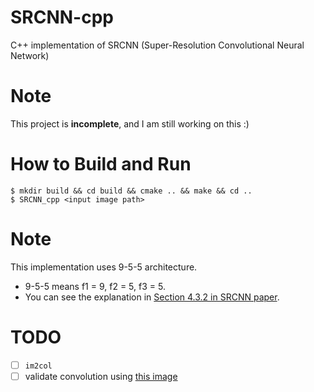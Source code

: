 # SRCNN-cpp
C++ implementation of SRCNN (Super-Resolution Convolutional Neural Network)

# Note
This project is **incomplete**, and I am still working on this :)

# How to Build and Run
```
$ mkdir build && cd build && cmake .. && make && cd ..
$ SRCNN_cpp <input image path>
```

# Note
This implementation uses 9-5-5 architecture.
- 9-5-5 means f1 = 9, f2 = 5, f3 = 5.
- You can see the explanation in [Section 4.3.2 in SRCNN paper](https://arxiv.org/pdf/1501.00092.pdf).

# TODO
- [ ] `im2col`
- [ ] validate convolution using [this image](https://zhuanlan.zhihu.com/p/63974249)
